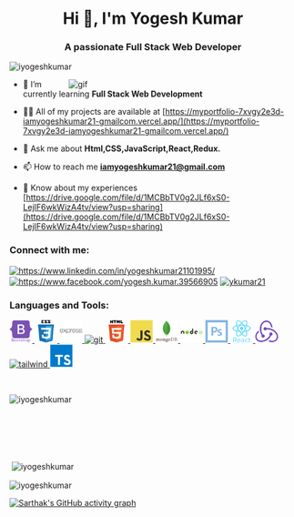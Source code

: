 <h1 align="center">Hi 👋, I'm Yogesh Kumar</h1>
<h3 align="center">A passionate Full Stack Web Developer</h3>

<p align="left"> <img src="https://komarev.com/ghpvc/?username=iyogeshkumar&label=Profile%20views&color=0e75b6&style=flat" alt="iyogeshkumar" /> </p>
<img src="https://blog.sagipl.com/wp-content/uploads/2019/06/hire-full-stack-developers1546507474317-1.gif" alt="gif" width="400" align="right"/>

- 🌱 I’m currently learning **Full Stack Web Development**




- 👨‍💻 All of my projects are available at [https://myportfolio-7xvgy2e3d-iamyogeshkumar21-gmailcom.vercel.app/](https://myportfolio-7xvgy2e3d-iamyogeshkumar21-gmailcom.vercel.app/)

- 💬 Ask me about **Html,CSS,JavaScript,React,Redux.**

- 📫 How to reach me **iamyogeshkumar21@gmail.com**

- 📄 Know about my experiences [https://drive.google.com/file/d/1MCBbTV0g2JLf6xS0-LejIF6wkWizA4tv/view?usp=sharing](https://drive.google.com/file/d/1MCBbTV0g2JLf6xS0-LejIF6wkWizA4tv/view?usp=sharing)

<h3 align="left">Connect with me:</h3>
<p align="left">
<a href="https://linkedin.com/in/https://www.linkedin.com/in/yogeshkumar21101995/" target="blank"><img align="center" src="https://raw.githubusercontent.com/rahuldkjain/github-profile-readme-generator/master/src/images/icons/Social/linked-in-alt.svg" alt="https://www.linkedin.com/in/yogeshkumar21101995/" height="30" width="40" /></a>
<a href="https://fb.com/https://www.facebook.com/yogesh.kumar.39566905" target="blank"><img align="center" src="https://raw.githubusercontent.com/rahuldkjain/github-profile-readme-generator/master/src/images/icons/Social/facebook.svg" alt="https://www.facebook.com/yogesh.kumar.39566905" height="30" width="40" /></a>
<a href="https://www.leetcode.com/ykumar21" target="blank"><img align="center" src="https://raw.githubusercontent.com/rahuldkjain/github-profile-readme-generator/master/src/images/icons/Social/leet-code.svg" alt="ykumar21" height="30" width="40" /></a>
</p>

<h3 align="left">Languages and Tools:</h3>
<p align="left"> <a href="https://getbootstrap.com" target="_blank" rel="noreferrer"> <img src="https://raw.githubusercontent.com/devicons/devicon/master/icons/bootstrap/bootstrap-plain-wordmark.svg" alt="bootstrap" width="40" height="40"/> </a> <a href="https://www.w3schools.com/css/" target="_blank" rel="noreferrer"> <img src="https://raw.githubusercontent.com/devicons/devicon/master/icons/css3/css3-original-wordmark.svg" alt="css3" width="40" height="40"/> </a> <a href="https://expressjs.com" target="_blank" rel="noreferrer"> <img src="https://raw.githubusercontent.com/devicons/devicon/master/icons/express/express-original-wordmark.svg" alt="express" width="40" height="40"/> </a> <a href="https://git-scm.com/" target="_blank" rel="noreferrer"> <img src="https://www.vectorlogo.zone/logos/git-scm/git-scm-icon.svg" alt="git" width="40" height="40"/> </a> <a href="https://www.w3.org/html/" target="_blank" rel="noreferrer"> <img src="https://raw.githubusercontent.com/devicons/devicon/master/icons/html5/html5-original-wordmark.svg" alt="html5" width="40" height="40"/> </a> <a href="https://developer.mozilla.org/en-US/docs/Web/JavaScript" target="_blank" rel="noreferrer"> <img src="https://raw.githubusercontent.com/devicons/devicon/master/icons/javascript/javascript-original.svg" alt="javascript" width="40" height="40"/> </a> <a href="https://www.mongodb.com/" target="_blank" rel="noreferrer"> <img src="https://raw.githubusercontent.com/devicons/devicon/master/icons/mongodb/mongodb-original-wordmark.svg" alt="mongodb" width="40" height="40"/> </a> <a href="https://nodejs.org" target="_blank" rel="noreferrer"> <img src="https://raw.githubusercontent.com/devicons/devicon/master/icons/nodejs/nodejs-original-wordmark.svg" alt="nodejs" width="40" height="40"/> </a> <a href="https://www.photoshop.com/en" target="_blank" rel="noreferrer"> <img src="https://raw.githubusercontent.com/devicons/devicon/master/icons/photoshop/photoshop-line.svg" alt="photoshop" width="40" height="40"/> </a> <a href="https://reactjs.org/" target="_blank" rel="noreferrer"> <img src="https://raw.githubusercontent.com/devicons/devicon/master/icons/react/react-original-wordmark.svg" alt="react" width="40" height="40"/> </a> <a href="https://redux.js.org" target="_blank" rel="noreferrer"> <img src="https://raw.githubusercontent.com/devicons/devicon/master/icons/redux/redux-original.svg" alt="redux" width="40" height="40"/> </a> <a href="https://tailwindcss.com/" target="_blank" rel="noreferrer"> <img src="https://www.vectorlogo.zone/logos/tailwindcss/tailwindcss-icon.svg" alt="tailwind" width="40" height="40"/> </a> <a href="https://www.typescriptlang.org/" target="_blank" rel="noreferrer"> <img src="https://raw.githubusercontent.com/devicons/devicon/master/icons/typescript/typescript-original.svg" alt="typescript" width="40" height="40"/> </a> </p>
<br>

<p><img align="left" src="https://github-readme-stats.vercel.app/api/top-langs?username=iyogeshkumar&show_icons=true&locale=en&layout=compact" alt="iyogeshkumar" /></p>
<br>
<br>
<br>
<br>
<br>
<br>


<p>&nbsp;<img align="center" src="https://github-readme-stats.vercel.app/api?username=iyogeshkumar&show_icons=true&locale=en" alt="iyogeshkumar" /></p>



<p><img align="center" src="https://github-readme-streak-stats.herokuapp.com/?user=iyogeshkumar&" alt="iyogeshkumar" /></p>

[![Sarthak's GitHub activity graph](https://activity-graph.herokuapp.com/graph?username=iYogeshkumar)](https://github.com/iYogeshkumar)
